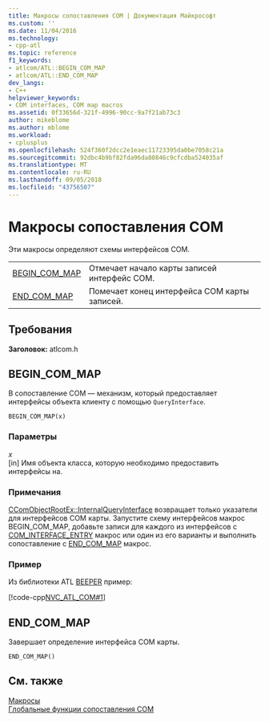 ```yaml
---
title: Макросы сопоставления COM | Документация Майкрософт
ms.custom: ''
ms.date: 11/04/2016
ms.technology:
- cpp-atl
ms.topic: reference
f1_keywords:
- atlcom/ATL::BEGIN_COM_MAP
- atlcom/ATL::END_COM_MAP
dev_langs:
- C++
helpviewer_keywords:
- COM interfaces, COM map macros
ms.assetid: 0f33656d-321f-4996-90cc-9a7f21ab73c3
author: mikeblome
ms.author: mblome
ms.workload:
- cplusplus
ms.openlocfilehash: 524f360f2dcc2e1eaec11723395da0be7058c21a
ms.sourcegitcommit: 92dbc4b9bf82fda96da80846c9cfcdba524035af
ms.translationtype: MT
ms.contentlocale: ru-RU
ms.lasthandoff: 09/05/2018
ms.locfileid: "43756507"
---
```

# <a name="com-map-macros"></a>Макросы сопоставления COM

Эти макросы определяют схемы интерфейсов COM.

|||
|-|-|
|[BEGIN_COM_MAP](#begin_com_map)|Отмечает начало карты записей интерфейс COM.|
|[END_COM_MAP](#end_com_map)|Помечает конец интерфейса COM карты записей.|  

## <a name="requirements"></a>Требования

**Заголовок:** atlcom.h

##  <a name="begin_com_map"></a>  BEGIN_COM_MAP

В сопоставление COM — механизм, который предоставляет интерфейсы объекта клиенту с помощью `QueryInterface`.

```
BEGIN_COM_MAP(x)
```

### <a name="parameters"></a>Параметры

*x*  
[in] Имя объекта класса, которую необходимо предоставить интерфейсы на.

### <a name="remarks"></a>Примечания

[CComObjectRootEx::InternalQueryInterface](ccomobjectrootex-class.md#internalqueryinterface) возвращает только указатели для интерфейсов COM карты. Запустите схему интерфейсов макрос BEGIN_COM_MAP, добавьте записи для каждого из интерфейсов с [COM_INTERFACE_ENTRY](com-interface-entry-macros.md#com_interface_entry) макрос или один из его варианты и выполнить сопоставление с [END_COM_MAP](#end_com_map) макрос.  

### <a name="example"></a>Пример

Из библиотеки ATL [BEEPER](../../visual-cpp-samples.md) пример:

[!code-cpp[NVC_ATL_COM#1](../../atl/codesnippet/cpp/com-map-macros_1.h)]

##  <a name="end_com_map"></a>  END_COM_MAP

Завершает определение интерфейса COM карты.

```
END_COM_MAP()
```

## <a name="see-also"></a>См. также

[Макросы](../../atl/reference/atl-macros.md)   
[Глобальные функции сопоставления COM](../../atl/reference/com-map-global-functions.md)
